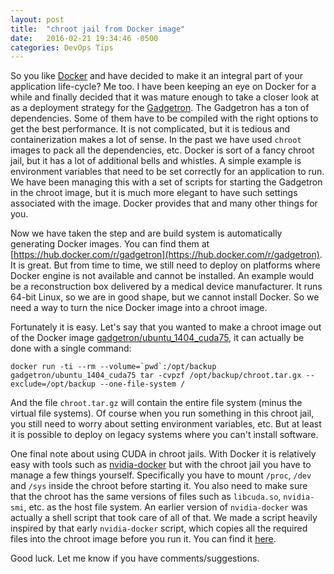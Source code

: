 ```yaml
---
layout: post
title:  "chroot jail from Docker image"
date:   2016-02-21 19:34:46 -0500
categories: DevOps Tips
---
```


So you like [Docker](https://www.docker.com/) and have decided to make it an integral part of your application life-cycle? Me too. I have been keeping an eye on Docker for a while and finally decided that it was mature enough to take a closer look at as a deployment strategy for the [Gadgetron](https://github.com/gadgetron/gadgetron). The Gadgetron has a ton of dependencies. Some of them have to be compiled with the right options to get the best performance. It is not complicated, but it is tedious and containerization makes a lot of sense. In the past we have used `chroot` images to pack all the dependencies, etc. Docker is sort of a fancy chroot jail, but it has a lot of additional bells and whistles. A simple example is environment variables that need to be set correctly for an application to run. We have been managing this with a set of scripts for starting the Gadgetron in the chroot image, but it is much more elegant to have such settings associated with the image. Docker provides that and many other things for you.

Now we have taken the step and are build system is automatically generating Docker images. You can find them at [https://hub.docker.com/r/gadgetron](https://hub.docker.com/r/gadgetron). It is great. But from time to time, we still need to deploy on platforms where Docker engine is not available and cannot be installed. An example would be a reconstruction box delivered by a medical device manufacturer. It runs 64-bit Linux, so we are in good shape, but we cannot install Docker. So we need a way to turn the nice Docker image into a chroot image.

Fortunately it is easy. Let's say that you wanted to make a chroot image out of the Docker image [gadgetron/ubuntu_1404_cuda75](https://hub.docker.com/r/gadgetron/ubuntu_1404_cuda75/), it can actually be done with a single command:

    docker run -ti --rm --volume=`pwd`:/opt/backup gadgetron/ubuntu_1404_cuda75 tar -cvpzf /opt/backup/chroot.tar.gx --exclude=/opt/backup --one-file-system /

And the file `chroot.tar.gz` will contain the entire file system (minus the virtual file systems). Of course when you run something in this chroot jail, you still need to worry about setting environment variables, etc. But at least it is possible to deploy on legacy systems where you can't install software.

One final note about using CUDA in chroot jails. With Docker it is relatively easy with tools such as [nvidia-docker](https://github.com/NVIDIA/nvidia-docker) but with the chroot jail you have to manage a few things yourself. Specifically you have to mount `/proc`, `/dev` and `/sys` inside the chroot before starting it. You also need to make sure that the chroot has the same versions of files such as `libcuda.so`, `nvidia-smi`, etc. as the host file system. An earlier version of `nvidia-docker` was actually a shell script that took care of all of that. We made a script heavily inspired by that early `nvidia-docker` script, which copies all the required files into the chroot image before you run it. You can find it [here](https://github.com/gadgetron/gadgetron/blob/master/chroot/nvidia-copy.sh).

Good luck. Let me know if you have comments/suggestions. 

